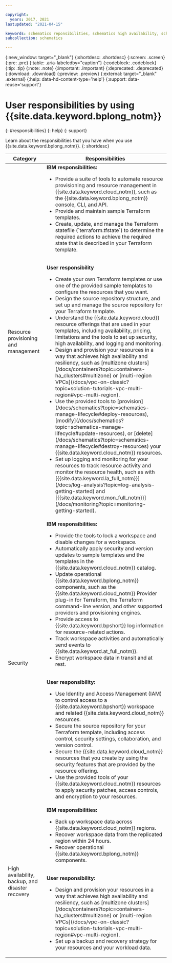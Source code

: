 ```yaml
---

copyright:
  years: 2017, 2021
lastupdated: "2021-04-15"

keywords: schematics reponsibilities, schematics high availability, schematics backup, schematics disaster recovery, schematics security, schematics ibm vs user
subcollection: schematics

---
```


{:new_window: target="_blank"}
{:shortdesc: .shortdesc}
{:screen: .screen}
{:pre: .pre}
{:table: .aria-labeledby="caption"}
{:codeblock: .codeblock}
{:tip: .tip}
{:note: .note}
{:important: .important}
{:deprecated: .deprecated}
{:download: .download}
{:preview: .preview}
{:external: target="_blank" .external}
{:help: data-hd-content-type='help'}
{:support: data-reuse='support'}

# User responsibilities by using {{site.data.keyword.bplong_notm}}
{: #responsibilities}
{: help}
{: support}

Learn about the responsibilities that you have when you use {{site.data.keyword.bplong_notm}}. 
{: shortdesc}

<table>
<thead>
<th>Category</th>
<th>Responsibilities</th>
</thead>
<tbody>
<tr>
<td>Resource provisioning and management</td>
<td><strong>IBM responsibilities: </strong>
<ul>
<li>Provide a suite of tools to automate resource provisioning and resource management in {{site.data.keyword.cloud_notm}}, such as the {{site.data.keyword.bplong_notm}} console, CLI, and API. </li>
<li>Provide and maintain sample Terraform templates.</li>
  <li>Create, update, and manage the Terraform statefile (`terraform.tfstate`) to determine the required actions to achieve the required state that is described in your Terraform template. </li>
</ul></br><strong>User responsibility</strong>
<ul><li>Create your own Terraform templates or use one of the provided sample templates to configure the resources that you want. </li>
<li>Design the source repository structure, and set up and manage the source repository for your Terraform template.</li>
<li>Understand the {{site.data.keyword.cloud}} resource offerings that are used in your templates, including availability, pricing, limitations and the tools to set up security, high availability, and logging and monitoring.</li>
<li>Design and provision your resources in a way that achieves high availability and resiliency, such as [multizone clusters](/docs/containers?topic=containers-ha_clusters#multizone) or [multi-region VPCs](/docs/vpc-on-classic?topic=solution-tutorials-vpc-multi-region#vpc-multi-region). </li>
<li>Use the provided tools to [provision](/docs/schematics?topic=schematics-manage-lifecycle#deploy-resources), [modify](/docs/schematics?topic=schematics-manage-lifecycle#update-resources), or [delete](/docs/schematics?topic=schematics-manage-lifecycle#destroy-resources) your {{site.data.keyword.cloud_notm}} resources.</li>
  <li>Set up logging and monitoring for your resources to track resource activity and monitor the resource health, such as with [{{site.data.keyword.la_full_notm}}](/docs/log-analysis?topic=log-analysis-getting-started) and [{{site.data.keyword.mon_full_notm}}](/docs/monitoring?topic=monitoring-getting-started). </li></ul></td>
</tr>
<tr>
<td>Security</td>
<td><strong>IBM responsibilities: </strong>
<ul>
  <li>Provide the tools to lock a workspace and disable changes for a workspace. </li>
<li>Automatically apply security and version updates to sample templates and the templates in the {{site.data.keyword.cloud_notm}} catalog.</li>
<li>Update operational {{site.data.keyword.bplong_notm}} components, such as the {{site.data.keyword.cloud_notm}} Provider plug-in for Terraform, the Terraform command-line version, and other supported providers and provisioning engines.</li>
<li>Provide access to {{site.data.keyword.bpshort}} log information for resource-related actions.</li>
<li>Track workspace activities and automatically send events to {{site.data.keyword.at_full_notm}}. </li>
<li>Encrypt workspace data in transit and at rest. </li>
</ul></br><strong>User responsibility: </strong>
<ul>
<li>Use Identity and Access Management (IAM) to control access to a {{site.data.keyword.bpshort}} workspace and related {{site.data.keyword.cloud_notm}} resources.</li>
<li>Secure the source repository for your Terraform template, including access control, security settings, collaboration, and version control. </li>
<li>Secure the {{site.data.keyword.cloud_notm}} resources that you create by using the security features that are provided by the resource offering. </li>
<li>Use the provided tools of your {{site.data.keyword.cloud_notm}} resources to apply security patches, access controls, and encryption to your resources. </li>
</ul></td></tr>
<tr>
  <td>High availability, backup, and disaster recovery</td>
  <td><strong>IBM responsibilities: </strong>
<ul>
<li>Back up workspace data across {{site.data.keyword.cloud_notm}} regions.  </li>
  <li>Recover workspace data from the replicated region within 24 hours. </li>
  <li>Recover operational {{site.data.keyword.bplong_notm}} components.</li>
</ul></br><strong>User responsibility: </strong>
<ul>
<li>Design and provision your resources in a way that achieves high availability and resiliency, such as [multizone clusters](/docs/containers?topic=containers-ha_clusters#multizone) or [multi-region VPCs](/docs/vpc-on-classic?topic=solution-tutorials-vpc-multi-region#vpc-multi-region). </li>
  <li>Set up a backup and recovery strategy for your resources and your workload data. </li></ul>
</tbody>
</table>

